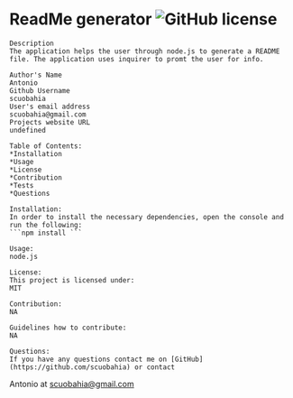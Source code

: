 # ReadMe generator ![GitHub license](https://img.shields.io/github/license/Naereen/StrapDown.js.svg)
    Description
    The application helps the user through node.js to generate a README file. The application uses inquirer to promt the user for info.

    Author's Name
    Antonio
    Github Username
    scuobahia
    User's email address
    scuobahia@gmail.com
    Projects website URL
    undefined

    Table of Contents:
    *Installation
    *Usage
    *License
    *Contribution
    *Tests
    *Questions

    Installation:
    In order to install the necessary dependencies, open the console and run the following:
    ```npm install ```

    Usage:
    node.js

    License:
    This project is licensed under:
    MIT

    Contribution:
    NA

    Guidelines how to contribute:
    NA
    
    Questions:
    If you have any questions contact me on [GitHub](https://github.com/scuobahia) or contact 
Antonio at scuobahia@gmail.com
    